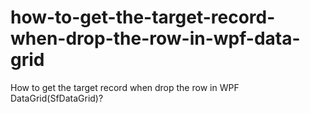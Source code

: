 # how-to-get-the-target-record-when-drop-the-row-in-wpf-data-grid
How to get the target record when drop the row in WPF DataGrid(SfDataGrid)?

